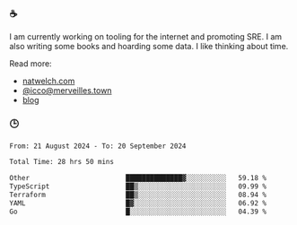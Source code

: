 ### ☕

I am currently working on tooling for the internet and promoting SRE. I am also writing some books and hoarding some data. I like thinking about time. 

Read more:

 - [natwelch.com](https://natwelch.com)
 - [@icco@merveilles.town](https://merveilles.town/@icco)
 - [blog](https://writing.natwelch.com)

### 🕒

<!--START_SECTION:waka-->

```txt
From: 21 August 2024 - To: 20 September 2024

Total Time: 28 hrs 50 mins

Other                        ██████████████▓░░░░░░░░░░   59.18 %
TypeScript                   ██▒░░░░░░░░░░░░░░░░░░░░░░   09.99 %
Terraform                    ██▒░░░░░░░░░░░░░░░░░░░░░░   08.94 %
YAML                         █▓░░░░░░░░░░░░░░░░░░░░░░░   06.92 %
Go                           █░░░░░░░░░░░░░░░░░░░░░░░░   04.39 %
```

<!--END_SECTION:waka-->
